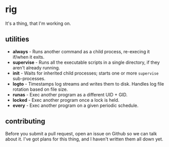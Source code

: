 rig
===

It's a thing, that I'm working on.

utilities
---------

- **always** - Runs another command as a child process, re-execing
  it if/when it exits.
- **supervise** - Runs all the executable scripts in a single
  directory, if they aren't already running.
- **init** - Waits for inherited child processes; starts one or
  more `supervise` sub-processes.
- **logto** - Timestamps log streams and writes them to disk.
  Handles log file rotation based on file size.
- **runas** - Exec another program as a different UID + GID.
- **locked** - Exec another program once a lock is held.
- **every** - Exec another program on a given periodic schedule.

contributing
------------

Before you submit a pull request, open an issue on Github so we
can talk about it.  I've got plans for this thing, and I haven't
written them all down yet.
